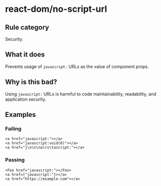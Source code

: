 # react-dom/no-script-url

## Rule category

Security.

## What it does

Prevents usage of `javascript:` URLs as the value of component props.

## Why is this bad?

Using `javascript:` URLs is harmful to code maintainability, readability, and application security.

## Examples

### Failing

```tsx
<a href="javascript:"></a>
<a href="javascript:void(0)"></a>
<a href="j\n\n\na\rv\tascript:"></a>
```

### Passing

```tsx
<Foo href="javascript:"></Foo>
<a href={"javascript:"}></a>
<a href="https://example.com"></a>
```
